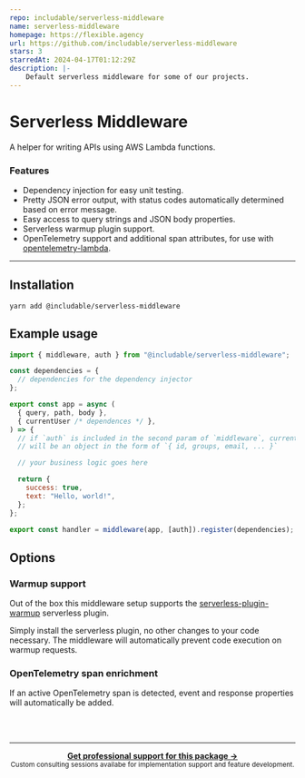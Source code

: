 ```yaml
---
repo: includable/serverless-middleware
name: serverless-middleware
homepage: https://flexible.agency
url: https://github.com/includable/serverless-middleware
stars: 3
starredAt: 2024-04-17T01:12:29Z
description: |-
    Default serverless middleware for some of our projects.
---
```


# Serverless Middleware

A helper for writing APIs using AWS Lambda functions.

### Features

- Dependency injection for easy unit testing.
- Pretty JSON error output, with status codes automatically determined based on error message.
- Easy access to query strings and JSON body properties.
- Serverless warmup plugin support.
- OpenTelemetry support and additional span attributes, for use with [opentelemetry-lambda](https://github.com/open-telemetry/opentelemetry-lambda).

---

## Installation

```shell
yarn add @includable/serverless-middleware
```

## Example usage

```js
import { middleware, auth } from "@includable/serverless-middleware";

const dependencies = {
  // dependencies for the dependency injector
};

export const app = async (
  { query, path, body },
  { currentUser /* dependences */ },
) => {
  // if `auth` is included in the second param of `middleware`, currentUser
  // will be an object in the form of `{ id, groups, email, ... }`

  // your business logic goes here

  return {
    success: true,
    text: "Hello, world!",
  };
};

export const handler = middleware(app, [auth]).register(dependencies);
```

## Options

### Warmup support

Out of the box this middleware setup supports the [serverless-plugin-warmup](https://github.com/FidelLimited/serverless-plugin-warmup)
serverless plugin.

Simply install the serverless plugin, no other changes to your code necessary.
The middleware will automatically prevent code execution on warmup requests.

### OpenTelemetry span enrichment

If an active OpenTelemetry span is detected, event and response properties will automatically be added.

<br /><br />

---

<div align="center">
	<b>
		<a href="https://includable.com/consultancy/?utm_source=serverless-middleware">Get professional support for this package →</a>
	</b>
	<br>
	<sub>
		Custom consulting sessions availabe for implementation support and feature development.
	</sub>
</div>

